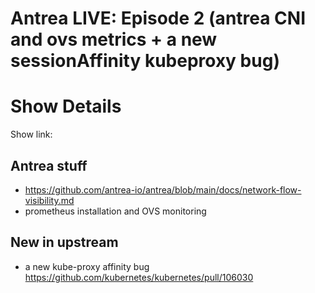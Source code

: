 # Antrea LIVE: Episode 2 (antrea CNI and ovs metrics + a new sessionAffinity kubeproxy bug)

# Show Details

Show link: <TO ADD SHORTLY>

## Antrea stuff
- https://github.com/antrea-io/antrea/blob/main/docs/network-flow-visibility.md
- prometheus installation and OVS monitoring
  
## New in upstream
- a new kube-proxy affinity bug https://github.com/kubernetes/kubernetes/pull/106030 

